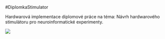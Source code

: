 #DiplomkaStimulator

Hardwarová implementace diplomové práce na téma: Návrh hardwarového stimulátoru pro neuroinformatické experimenty.

![](https://github.com/stechy1/diplomka-stimulator/workflows/build/badge.svg)